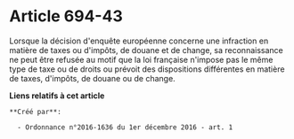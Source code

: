 # Article 694-43

Lorsque la décision d'enquête européenne concerne une infraction en  matière de taxes ou d'impôts, de douane et de change, sa
reconnaissance  ne peut être refusée au motif que la loi française n'impose pas le même  type de taxe ou de droits ou prévoit
des dispositions différentes en  matière de taxes, d'impôts, de douane ou de change.

**Liens relatifs à cet article**

	**Créé par**:

	  - Ordonnance n°2016-1636 du 1er décembre 2016 - art. 1
